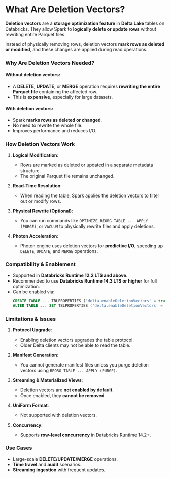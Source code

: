 # What Are Deletion Vectors?

**Deletion vectors** are a **storage optimization feature** in **Delta Lake** tables on Databricks. They allow Spark to **logically delete or update rows** without rewriting entire Parquet files.

Instead of physically removing rows, deletion vectors **mark rows as deleted or modified**, and these changes are applied during read operations.

### Why Are Deletion Vectors Needed?

#### Without deletion vectors:
- A **DELETE**, **UPDATE**, or **MERGE** operation requires **rewriting the entire Parquet file** containing the affected row.
- This is **expensive**, especially for large datasets.

#### With deletion vectors:
- Spark **marks rows as deleted or changed**.
- No need to rewrite the whole file.
- Improves performance and reduces I/O.

### How Deletion Vectors Work

1. **Logical Modification**:
   - Rows are marked as deleted or updated in a separate metadata structure.
   - The original Parquet file remains unchanged.

2. **Read-Time Resolution**:
   - When reading the table, Spark applies the deletion vectors to filter out or modify rows.

3. **Physical Rewrite (Optional)**:
   - You can run commands like `OPTIMIZE`, `REORG TABLE ... APPLY (PURGE)`, or `VACUUM` to physically rewrite files and apply deletions.

4. **Photon Acceleration**:
   - Photon engine uses deletion vectors for **predictive I/O**, speeding up `DELETE`, `UPDATE`, and `MERGE` operations.

### Compatibility & Enablement

- Supported in **Databricks Runtime 12.2 LTS and above**.
- Recommended to use **Databricks Runtime 14.3 LTS or higher** for full optimization.
- Can be enabled via:
  ```sql
  CREATE TABLE ... TBLPROPERTIES ('delta.enableDeletionVectors' = true);
  ALTER TABLE ... SET TBLPROPERTIES ('delta.enableDeletionVectors' = true);
  ```

### Limitations & Issues

1. **Protocol Upgrade**:
   - Enabling deletion vectors upgrades the table protocol.
   - Older Delta clients may not be able to read the table.

2. **Manifest Generation**:
   - You cannot generate manifest files unless you purge deletion vectors using `REORG TABLE ... APPLY (PURGE)`.

3. **Streaming & Materialized Views**:
   - Deletion vectors are **not enabled by default**.
   - Once enabled, they **cannot be removed**.

4. **UniForm Format**:
   - Not supported with deletion vectors.

5. **Concurrency**:
   - Supports **row-level concurrency** in Databricks Runtime 14.2+.

### Use Cases

- Large-scale **DELETE/UPDATE/MERGE** operations.
- **Time travel** and **audit** scenarios.
- **Streaming ingestion** with frequent updates.
